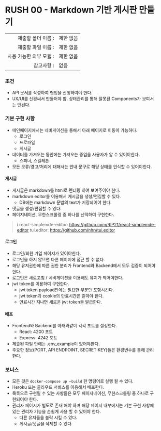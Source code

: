# RUSH 00 - Markdown 기반 게시판 만들기

|                      |                    |
| --------------------:| ------------------ |
|   제출할 폴더 이름 :     |  제한 없음           |
|   제출할 파일 이름 :     |  제한 없음           |
|   사용 가능한 외부 모듈 : |  제한 없음           |
|   참고사항 :           |  없음               |

### 조건

- API 문서를 작성하여 협업을 진행하여야 한다.
- UX/UI를 신경써서 만들어야 함. 상태관리를 통해 잘못된 Components가 보여서는 안된다.

### 기본 구현 사항

- 메인페이지에서는 네비게이션을 통해서 아래 페이지로 이동이 가능하다.
  - 로그인
  - 프로파일
  - 게시글
- 데이터를 가져오는 동안에는 가져오는 중임을 사용자가 알 수 있어야한다.
  - 스피너, 스켈레톤
- 모든 오류/경고/처리에 대해서는 안내 문구로 해당 상태를 인식할 수 있어야한다. 

#### 게시글
- 게시글은 markdown를 html로 렌더링 하여 보여주어야 한다.
- markdown editor를 이용해서 게시글을 생성/편집할 수 있다.
  - DB에는 markdown 문법의 text가 저장되어야 한다.
- 댓글을 생성/편집할 수 있다.
- 페이지네이션, 무한스크롤링 중 하나를 선택하여 구현한다.

> ℹ️
> react-simplemde-editor: https://github.com/RIP21/react-simplemde-editor
> tui.editor: https://github.com/nhn/tui.editor

#### 로그인 

- 로그인/회원 가입 페이지가 있어야한다.
- 로그인을 하지 않으면 다른 페이지에 접근 할 수 없다.
- 해당 유저권한에 따른 권한 분리가 Frontend와 Backend에서 모두 검증이 되어야한다.
- 로그인은 새로고침 / 네비게이션을 이용해도 유지가 되어야한다.
- jwt token를 이용하여 구현한다.
  - jwt token payload안에는 필요한 부분만 포함시킨다.
  - jwt token과 cookie의 만료시간은 같아야 한다.
  - 만료시간 지나면 새로운 jwt token을 발급한다.

#### 배포

- Frontend와 Backend를 아래와같이 각각 포트를 설정한다.
  - React: 4200 포트
  - Express: 4242 포트 
- 제출된 파일 안에는 .env_example이 있어야한다.
 - 주요한 정보(PORT, API ENDPOINT, SECRET KEY)들은 환경변수를 통해 관리한다.

### 보너스 

- 모든 것은 `docker-compose up –build` 한 명령어로 실행 될 수 있다.
- Heroku 또는 클라우드 서비스를 이용해서 배포한다.
- 목록으로 구현될 수 있는 사항들은 모두 페이지네이션, 무한스크롤링 중 하나로 구현되어야 한다.
- 관리자 페이지가 별도로 존재 해야 하며 해당 페이지 내부에서는 기본 구현 사항에 있는 관리자 기능을 손쉽게 사용 할 수 있어야 한다.
  - 다른 유저들을 블락 시킬 수 있다.
  - 게시글/댓글을 삭제할 수 있다. 
